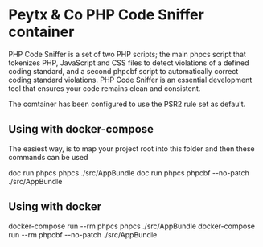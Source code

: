 Peytx & Co PHP Code Sniffer container
======================

PHP Code Sniffer is a set of two PHP scripts; the main phpcs script that tokenizes PHP, JavaScript and CSS files to detect violations of a defined coding standard, and a second phpcbf script to automatically correct coding standard violations. PHP Code Sniffer is an essential development tool that ensures your code remains clean and consistent.

The comtainer has been configured to use the PSR2 rule set as default.


Using with docker-compose
-------------------------

The easiest way, is to map your project root into this folder and then these commands can be used

doc run phpcs phpcs ./src/AppBundle
doc run phpcs phpcbf --no-patch ./src/AppBundle


Using with docker
-------------------------

docker-compose run --rm phpcs phpcs ./src/AppBundle
docker-compose run --rm phpcbf --no-patch ./src/AppBundle



